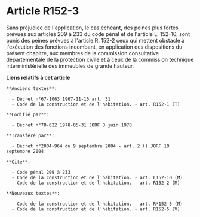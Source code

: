 # Article R152-3

Sans préjudice de l'application, le cas échéant, des peines plus fortes prévues aux articles 209 à 233 du code pénal et de
l'article L. 152-10, sont punis des peines prévues à l'article R. 152-2 ceux qui mettent obstacle à l'exécution des fonctions
incombant, en application des dispositions du présent chapitre, aux membres de la commission consultative départementale de
la protection civile et à ceux de la commission technique interministérielle des immeubles de grande hauteur.

**Liens relatifs à cet article**

	**Anciens textes**:

	  - Décret n°67-1063 1967-11-15 art. 31
	  - Code de la construction et de l'habitation. - art. R152-1 (T)

	**Codifié par**:

	  - Décret n°78-622 1978-05-31 JORF 8 juin 1978

	**Transféré par**:

	  - Décret n°2004-964 du 9 septembre 2004 - art. 2 () JORF 10 septembre 2004

	**Cite**:

	  - Code pénal 209 à 233
	  - Code de la construction et de l'habitation. - art. L152-10 (M)
	  - Code de la construction et de l'habitation. - art. R152-2 (M)

	**Nouveaux textes**:

	  - Code de la construction et de l'habitation. - art. R*152-5 (M)
	  - Code de la construction et de l'habitation. - art. R152-5 (V)
